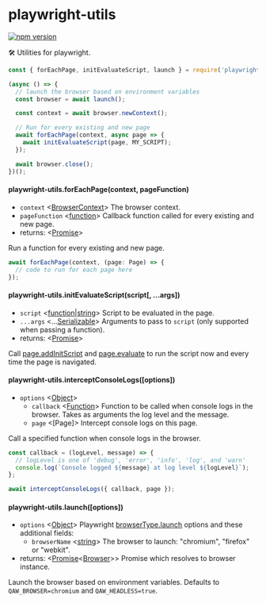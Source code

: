 # playwright-utils

[![npm version](https://badge.fury.io/js/playwright-utils.svg)](https://badge.fury.io/js/playwright-utils)

🛠️ Utilities for playwright.

```js
const { forEachPage, initEvaluateScript, launch } = require('playwright-utils');

(async () => {
  // launch the browser based on environment variables
  const browser = await launch();

  const context = await browser.newContext();

  // Run for every existing and new page
  await forEachPage(context, async page => {
    await initEvaluateScript(page, MY_SCRIPT);
  });

  await browser.close();
})();
```

#### playwright-utils.forEachPage(context, pageFunction)

- `context` <[BrowserContext]> The browser context.
- `pageFunction` <[function]> Callback function called for every existing and new page.
- returns: <[Promise]>

Run a function for every existing and new page.

```js
await forEachPage(context, (page: Page) => {
  // code to run for each page here
});
```

#### playwright-utils.initEvaluateScript(script[, ...args])

- `script` <[function]|[string]> Script to be evaluated in the page.
- `...args` <...[Serializable]> Arguments to pass to `script` (only supported when passing a function).
- returns: <[Promise]>

Call [page.addInitScript] and [page.evaluate] to run the script now and every time the page is navigated.

#### playwright-utils.interceptConsoleLogs([options])

- `options` <[Object]>
  - `callback` <[Function]> Function to be called when console logs in the browser. Takes as arguments the log level and the message.
  - `page` <[Page]> Intercept console logs on this page.

Call a specified function when console logs in the browser.

```js
const callback = (logLevel, message) => {
  // logLevel is one of 'debug', 'error', 'info', 'log', and 'warn'
  console.log(`Console logged ${message} at log level ${logLevel}`);
};

await interceptConsoleLogs({ callback, page });
```

#### playwright-utils.launch([options])

- `options` <[Object]> Playwright [browserType.launch] options and these additional fields:
  - `browserName` <[string]> The browser to launch: "chromium", "firefox" or "webkit".
- returns: <[Promise]<[Browser]>> Promise which resolves to browser instance.

Launch the browser based on environment variables. Defaults to `QAW_BROWSER=chromium` and `QAW_HEADLESS=true`.

[browser]: https://github.com/microsoft/playwright/blob/master/docs/api.md#class-browser 'browser'
[browsercontext]: https://github.com/microsoft/playwright/blob/master/docs/api.md#class-browsercontext 'BrowserContext'
[browsertype.launch]: https://github.com/microsoft/playwright/blob/master/docs/api.md#browsertypelaunchoptions 'browserType.launch'
[function]: https://developer.mozilla.org/en-US/docs/Web/JavaScript/Reference/Global_Objects/Function 'Function'
[object]: https://developer.mozilla.org/en-US/docs/Web/JavaScript/Reference/Global_Objects/Object 'Object'
[page.evaluate]: https://github.com/microsoft/playwright/blob/master/docs/api.md#pageevaluatepagefunction-args 'page.evaluate'
[page.addinitscript]: https://github.com/microsoft/playwright/blob/master/docs/api.md#pageaddinitscriptscript-args 'page.addInitScript'
[promise]: https://developer.mozilla.org/en-US/docs/Web/JavaScript/Reference/Global_Objects/Promise 'Promise'
[serializable]: https://developer.mozilla.org/en-US/docs/Web/JavaScript/Reference/Global_Objects/JSON/stringify#Description 'Serializable'
[string]: https://developer.mozilla.org/en-US/docs/Web/JavaScript/Data_structures#String_type 'String'
